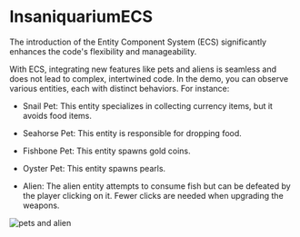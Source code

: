 # InsaniquariumECS




The introduction of the Entity Component System (ECS) significantly enhances the code's flexibility and manageability.

With ECS, integrating new features like pets and aliens is seamless and does not lead to complex, intertwined code. In the demo, you can observe various entities, each with distinct behaviors. For instance:

- Snail Pet: This entity specializes in collecting currency items, but it avoids food items.

- Seahorse Pet: This entity is responsible for dropping food.

- Fishbone Pet: This entity spawns gold coins.

- Oyster Pet: This entity spawns pearls.

- Alien: The alien entity attempts to consume fish but can be defeated by the player clicking on it. Fewer clicks are needed when upgrading the weapons.


![pets and alien](./Animation.gif)
